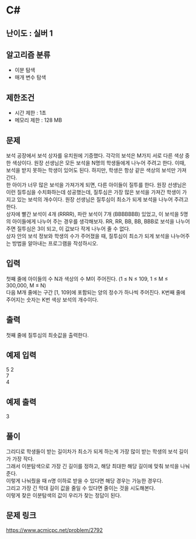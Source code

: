 # C#

## 난이도 : 실버 1

## 알고리즘 분류
  - 이분 탐색
  - 매개 변수 탐색

## 제한조건
  - 시간 제한 : 1초
  - 메모리 제한 : 128 MB

## 문제
보석 공장에서 보석 상자를 유치원에 기증했다. 각각의 보석은 M가지 서로 다른 색상 중 한 색상이다. 원장 선생님은 모든 보석을 N명의 학생들에게 나누어 주려고 한다. 이때, 보석을 받지 못하는 학생이 있어도 된다. 하지만, 학생은 항상 같은 색상의 보석만 가져간다.<br/>
한 아이가 너무 많은 보석을 가져가게 되면, 다른 아이들이 질투를 한다. 원장 선생님은 이런 질투심을 수치화하는데 성공했는데, 질투심은 가장 많은 보석을 가져간 학생이 가지고 있는 보석의 개수이다. 원장 선생님은 질투심이 최소가 되게 보석을 나누어 주려고 한다.<br/>
상자에 빨간 보석이 4개 (RRRR), 파란 보석이 7개 (BBBBBBB) 있었고, 이 보석을 5명의 아이들에게 나누어 주는 경우를 생각해보자. RR, RR, BB, BB, BBB로 보석을 나누어주면 질투심은 3이 되고, 이 값보다 작게 나누어 줄 수 없다.<br/>
상자 안의 보석 정보와 학생의 수가 주어졌을 때, 질투심이 최소가 되게 보석을 나누어주는 방법을 알아내는 프로그램을 작성하시오.<br/>


## 입력
첫째 줄에 아이들의 수 N과 색상의 수 M이 주어진다. (1 ≤ N ≤ 109, 1 ≤ M ≤ 300,000, M ≤ N)<br/>
다음 M개 줄에는 구간 [1, 109]에 포함되는 양의 정수가 하나씩 주어진다. K번째 줄에 주어지는 숫자는 K번 색상 보석의 개수이다.<br/>


## 출력
첫째 줄에 질투심의 최솟값을 출력한다.<br/>


## 예제 입력
5 2<br/>
7<br/>
4<br/>


## 예제 출력
3<br/>


## 풀이
그리디로 학생들이 받는 길이차가 최소가 되게 하는게 가장 많이 받는 학생의 보석 길이가 가장 작다.<br/>
그래서 이분탐색으로 가장 긴 길이를 정하고, 해당 최대한 해당 길이에 맞춰 보석을 나눠준다.<br/>
이렇게 나눠줬을 때 n명 이하로 받을 수 있다면 해당 경우는 가능한 경우다.<br/>
그리고 가장 긴 막대 길이 값을 줄일 수 있다면 줄이는 것을 시도해본다.<br/>
이렇게 찾은 이분탐색의 값이 우리가 찾는 정답이 된다.<br/>


## 문제 링크
https://www.acmicpc.net/problem/2792